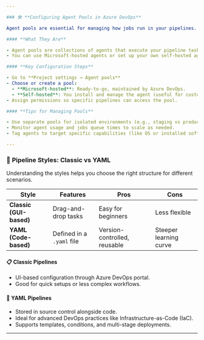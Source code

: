 ```yaml
---

### 🛠️ **Configuring Agent Pools in Azure DevOps**

Agent pools are essential for managing how jobs run in your pipelines. Here's a quick guide:

#### **What They Are**

- Agent pools are collections of agents that execute your pipeline tasks (like builds or deployments).
- You can use Microsoft-hosted agents or set up your own self-hosted agents in pools.

#### **Key Configuration Steps**

- Go to **Project settings → Agent pools**
- Choose or create a pool:
  - **Microsoft-hosted**: Ready-to-go, maintained by Azure DevOps.
  - **Self-hosted**: You install and manage the agent (useful for custom tools or network access).
- Assign permissions so specific pipelines can access the pool.

#### **Tips for Managing Pools**

- Use separate pools for isolated environments (e.g., staging vs production).
- Monitor agent usage and jobs queue times to scale as needed.
- Tag agents to target specific capabilities (like OS or installed software).

---
```


### 🔄 **Pipeline Styles: Classic vs YAML**

Understanding the styles helps you choose the right structure for different scenarios.

| Style                   | Features                  | Pros                         | Cons                   |
| ----------------------- | ------------------------- | ---------------------------- | ---------------------- |
| **Classic (GUI-based)** | Drag-and-drop tasks       | Easy for beginners           | Less flexible          |
| **YAML (Code-based)**   | Defined in a `.yaml` file | Version-controlled, reusable | Steeper learning curve |

#### 📋 **Classic Pipelines**

- UI-based configuration through Azure DevOps portal.
- Good for quick setups or less complex workflows.

#### 📄 **YAML Pipelines**

- Stored in source control alongside code.
- Ideal for advanced DevOps practices like Infrastructure-as-Code (IaC).
- Supports templates, conditions, and multi-stage deployments.

---
